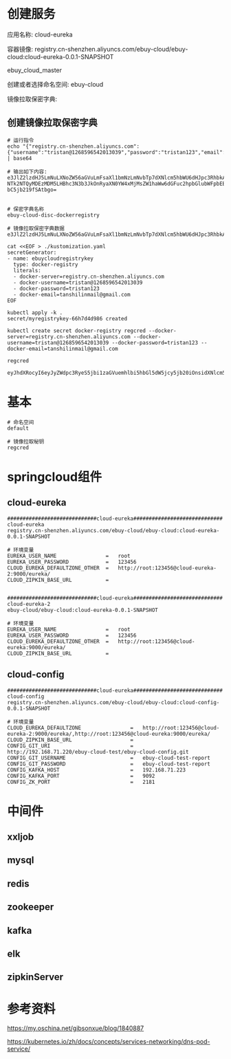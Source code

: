 # 创建服务

应用名称: cloud-eureka

容器镜像: registry.cn-shenzhen.aliyuncs.com/ebuy-cloud/ebuy-cloud:cloud-eureka-0.0.1-SNAPSHOT

ebuy_cloud_master

创建或者选择命名空间: ebuy-cloud

镜像拉取保密字典: 

## 创建镜像拉取保密字典

```
# 运行指令
echo "{"registry.cn-shenzhen.aliyuncs.com":{"username":"tristan@1268596542013039","password":"tristan123","email":"tanshilinmail@gmail.com"}}" | base64

# 输出如下内容:
e3JlZ2lzdHJ5LmNuLXNoZW56aGVuLmFsaXl1bmNzLmNvbTp7dXNlcm5hbWU6dHJpc3RhbkAxMjY4
NTk2NTQyMDEzMDM5LHBhc3N3b3JkOnRyaXN0YW4xMjMsZW1haWw6dGFuc2hpbGlubWFpbEBnbWFp
bC5jb219fSAtbgo=


# 保密字典名称
ebuy-cloud-disc-dockerregistry

# 镜像拉取保密字典数据
e3JlZ2lzdHJ5LmNuLXNoZW56aGVuLmFsaXl1bmNzLmNvbTp7dXNlcm5hbWU6dHJpc3RhbkAxMjY4NTk2NTQyMDEzMDM5LHBhc3N3b3JkOnRyaXN0YW4xMjMsZW1haWw6dGFuc2hpbGlubWFpbEBnbWFpbC5jb219fQo=
```



```
cat <<EOF > ./kustomization.yaml
secretGenerator:
- name: ebuycloudregistrykey
  type: docker-registry
  literals:
  - docker-server=registry.cn-shenzhen.aliyuncs.com
  - docker-username=tristan@1268596542013039
  - docker-password=tristan123
  - docker-email=tanshilinmail@gmail.com
EOF

kubectl apply -k .
secret/myregistrykey-66h7d4d986 created
```



```
kubectl create secret docker-registry regcred --docker-server=registry.cn-shenzhen.aliyuncs.com --docker-username=tristan@1268596542013039 --docker-password=tristan123 --docker-email=tanshilinmail@gmail.com
```





```
regcred

eyJhdXRocyI6eyJyZWdpc3RyeS5jbi1zaGVuemhlbi5hbGl5dW5jcy5jb20iOnsidXNlcm5hbWUiOiJ0cmlzdGFuQDEyNjg1OTY1NDIwMTMwMzkiLCJwYXNzd29yZCI6InRyaXN0YW4xMjMiLCJlbWFpbCI6InRhbnNoaWxpbm1haWxAZ21haWwuY29tIiwiYXV0aCI6ImRISnBjM1JoYmtBeE1qWTROVGsyTlRReU1ERXpNRE01T25SeWFYTjBZVzR4TWpNPSJ9fX0=
```



# 基本

```
# 命名空间
default

# 镜像拉取秘钥
regcred
```



# springcloud组件

## cloud-eureka

```
#############################cloud-eureka#############################
cloud-eureka
registry.cn-shenzhen.aliyuncs.com/ebuy-cloud/ebuy-cloud:cloud-eureka-0.0.1-SNAPSHOT

# 环境变量
EUREKA_USER_NAME				=	root
EUREKA_USER_PASSWORD			=	123456
CLOUD_EUREKA_DEFAULTZONE_OTHER	=	http://root:123456@cloud-eureka-2:9000/eureka/
CLOUD_ZIPKIN_BASE_URL			=


#############################cloud-eureka#############################
cloud-eureka-2
ebuy-cloud/ebuy-cloud:cloud-eureka-0.0.1-SNAPSHOT

# 环境变量
EUREKA_USER_NAME				=	root
EUREKA_USER_PASSWORD			=	123456
CLOUD_EUREKA_DEFAULTZONE_OTHER	=	http://root:123456@cloud-eureka:9000/eureka/
CLOUD_ZIPKIN_BASE_URL			=
```

## cloud-config

```
#############################cloud-eureka#############################
cloud-config
registry.cn-shenzhen.aliyuncs.com/ebuy-cloud/ebuy-cloud:cloud-config-0.0.1-SNAPSHOT

# 环境变量
CLOUD_EUREKA_DEFAULTZONE				=	http://root:123456@cloud-eureka-2:9000/eureka/,http://root:123456@cloud-eureka:9000/eureka/
CLOUD_ZIPKIN_BASE_URL					=
CONFIG_GIT_URI							=	http://192.168.71.220/ebuy-cloud-test/ebuy-cloud-config.git
CONFIG_GIT_USERNAME						=	ebuy-cloud-test-report
CONFIG_GIT_PASSWORD						=	ebuy-cloud-test-report
CONFIG_KAFKA_HOST						=	192.168.71.223
CONFIG_KAFKA_PORT						=	9092
CONFIG_ZK_PORT							=	2181
```



# 中间件

## xxljob

## mysql

## redis

## zookeeper

## kafka

## elk

## zipkinServer

# 参考资料

https://my.oschina.net/gibsonxue/blog/1840887

https://kubernetes.io/zh/docs/concepts/services-networking/dns-pod-service/